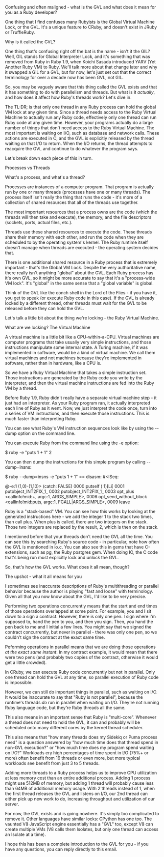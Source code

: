 Confusing and often maligned - what is the GVL and what does it mean for you as a Ruby developer?

One thing that I find confuses many Rubyists is the Global Virtual Machine Lock, or the GVL. It's a unique feature to CRuby, and doesn't exist in JRuby or TruffleRuby.

Why is it called the GVL?

One thing that's confusing right off the bat is the name - isn't it the GIL? Well, GIL stands for Global Interpreter Lock, and it's something that was removed from Ruby in Ruby 1.9, when Koichi Sasada introduced YARV (Yet Another Ruby VM) to Ruby. We'll talk more about that change later and why it swapped a GIL for a GVL, but for now, let's just set out that the correct terminology for over a decade now has been GVL, not GIL.

So, you may be vaguely aware that this thing called the GVL exists and that it has something to do with parallelism and threads. But what is it *actually*, and how does it affect how Ruby's threads work? Let's dive in.

The TL:DR; is that only one thread in any Ruby process can hold the global VM lock at any given time. Since a thread needs access to the Ruby Virtual Machine to actually run any Ruby code, effectively only one thread can run Ruby code at any given time. However, your programs actually do a large number of things that don't need access to the Ruby Virtual Machine. The most important is waiting on I/O, such as database and network calls. These actions are executed in C, and the GVL is explicitly released by the thread waiting on that I/O to return. When the I/O returns, the thread attempts to reacquire the GVL and continue to do whatever the program says.

Let's break down each piece of this in turn.

Processes vs Threads

What's a process, and what's a thread?

Processes are instances of a computer program. That program is actually run by one or many threads (processes have one or many threads). The process itself isn't really the thing that runs the code - it's more of a collection of shared resources that all of the threads use together.

The most important resources that a process owns are the code (which the threads will then take and execute), the memory, and the file descriptors (sockets, ports, actual files, etc.).

Threads use these shared resources to execute the code. These threads share their memory with each other, and run the code when they are scheduled to by the operating system's kernel. The Ruby runtime itself doesn't manage when threads are executed - the operating system decides that.

There is one additional shared resource in a Ruby process that is extremely important - that's the Global VM Lock. Despite the very authoritative name, there really isn't anything "global" about the GVL. Each Ruby process has it's own GVL, so it might be more accurate to say that it's a "process-wide VM lock". It's "global" in the same sense that a "global variable" is global.

Think of the GVL like the conch shell in the Lord of the Flies - if you have it, you get to speak (or execute Ruby code in this case). If the GVL is already locked by a different thread, other threads must wait for the GVL to be released before they can hold the GVL.

Let's talk a little bit about the thing we're locking - the Ruby Virtual Machine.

What are we locking? The Virtual Machine

A virtual machine is a little bit like a CPU-within-a-CPU. Virtual machines are computer programs that take usually very simple instructions, and those instructions manipulate some internal state. A Turing machine, if it was implemented in software, would be a kind of virtual machine. We call them virtual machines and not machines because they're implemented in software, rather than in hardware, like a CPU is.

So we have a Ruby Virtual Machine that takes a simple instruction set. Those instructions are generated by the Ruby code you write by the interpreter, and then the virtual machine instructions are fed into the Ruby VM by a thread.

Before Ruby 1.9, Ruby didn't really have a separate virtual machine step - it just had an interpreter. As your Ruby program ran, it actually interpreted each line of Ruby as it went. Now, we just interpret the code once, turn into a series of VM instructions, and then execute those instructions. This is much faster than interpreting Ruby.

You can see what Ruby's VM instruction sequences look like by using the --dump option on the command line.

You can execute Ruby from the command line using the -e option:

$ ruby -e "puts 1 + 1"
2

You can then dump the instructions for this simple program by calling --dump=insns:

$ ruby --dump=insns -e "puts 1 + 1"
== disasm: #<ISeq:<main>@-e:1 (1,0)-(1,10)> (catch: FALSE)
0000 putself                                                          (   1)[Li]
0001 putobject_INT2FIX_1_
0002 putobject_INT2FIX_1_
0003 opt_plus                     <callinfo!mid:+, argc:1, ARGS_SIMPLE>, <callcache>
0006 opt_send_without_block       <callinfo!mid:puts, argc:1, FCALL|ARGS_SIMPLE>, <callcache>
0009 leave

Ruby is a "stack-based" VM. You can see how this works by looking at the generated instructions here - we add the integer 1 to the stack two times, than call plus. When plus is called, there are two integers on the stack. Those two integers are replaced by the result, 2, which is then on the stack.

I mentioned before that your threads don't need the GVL all the time. You can see this by searching Ruby's source code - in particular, note how often the GVL is mentioned in io.c. You can also see this in gems that have C-extensions, such as pg, the Ruby postgres gem. When doing IO, the C code that's being run must explicitly lock and unlock the GVL.

So, that's how the GVL works. What does it all mean, though?

The upshot - what it all means for you

I sometimes see inaccurate descriptions of Ruby's multithreading or parallel behavior because the author is playing "fast and loose" with terminology. Given all that you now know about the GVL, I'd like to be very precise.

Performing two operations concurrently means that the start and end times of those operations overlapped at some point. For example, you and I sit down to a sign a contract. However, there is only one pen. I sign where I'm supposed to, hand the pen to you, and then you sign. Then, you hand the pen back to me and I initial a few lines. You might say that we signed the contract concurrently, but never in parallel - there was only one pen, so we couldn't sign the contract at the exact same time.

Peforming operations in parallel means that we are doing those operations *at the exact same instant*. In my contract example, it would mean that there were two pens (and probably two copies of the contract, otherwise it would get a little crowded).

In CRuby, we can execute Ruby code concurrently but not in parallel. Only one thread can hold the GVL at any time, so parallel execution of Ruby code is impossible.

However, we can still do important things in parallel, such as waiting on I/O. It would be inaccurate to say that "Ruby is not parallel", because the runtime's threads *do* run in parallel when waiting on I/O. They're not running Ruby language code, but they're Ruby threads all the same.

This also means in an important sense that Ruby is "multi-core". Whenever a thread does not need to hold the GVL, it can and probably will be scheduled onto many different cores by the kernel thread scheduler.

This also means that "how many threads does my Sidekiq or Puma process need" is a question answered by "how much time does that thread spend in non-GVL execution?" or "how much time does my program spend waiting on I/O?" Workloads ery high percentages of time spent in I/O (75%+ or more) often benefit from 16 threads or even more, but more typical workloads see benefit from just 3 to 5 threads.

Adding more threads to a Ruby process helps us to improve CPU utilization at less memory cost than an entire additional process. Adding 1 process might use 512MB of memory, but adding 1 thread will probably cause less than 64MB of additional memory usage. With 2 threads instead of 1, when the first thread releases the GVL and listens on I/O, our 2nd thread can either pick up new work to do, increasing throughput and utilization of our server.

For now, the GVL exists and is going nowhere. It's simply too complicated to remove it. Other languages have similar locks: CPython has one too. The vaunted V8 JavaScript engine essentially has a "GVL" too, except V8 can create multiple VMs (V8 calls them Isolates, but only one thread can access an Isolate at a time).

I hope this has been a complete introduction to the GVL for you - if you have any questions, you can reply directly to this email.
